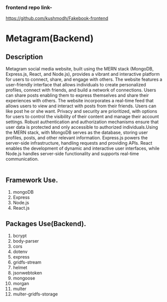 ### frontend repo link- 
https://github.com/kushmodh/Fakebook-frontend
<br/>

# Metagram(Backend)

## Description
Metagram social media website, built using the MERN stack (MongoDB, Express.js, React, and Node.js), provides a vibrant and interactive platform for users to connect, share, and engage with others. The website features a user-friendly interface that allows individuals to create personalized profiles, connect with friends, and build a network of connections. Users can share posts enabling them to express themselves and share their experiences with others. The website incorporates a real-time feed that allows users to view and interact with posts from their friends. Users can like post he or she want. Privacy and security are prioritized, with options for users to control the visibility of their content and manage their account settings. Robust authentication and authorization mechanisms ensure that user data is protected and only accessible to authorized individuals.Using the MERN stack, with MongoDB serves as the database, storing user profiles, posts, and other relevant information. Express.js powers the server-side infrastructure, handling requests and providing APIs. React enables the development of dynamic and interactive user interfaces, while Node.js handles server-side functionality and supports real-time communication.
<br />
<br />

## Framework Use.
1. mongoDB
2. Express
3. Node.js
4. React.js

## Packages Use(Backend).
1.  bcrypt
2.  body-parser
3.  cors
4.  dotenv
5.  express
6.  gridfs-stream
7.  helmet
8.  jsonwebtoken
9.  mongoose
10.  morgan
11.  multer
12.  multer-gridfs-storage
